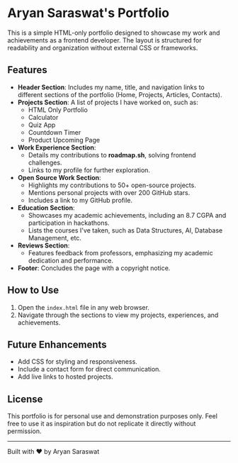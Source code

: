 # Aryan Saraswat's Portfolio

This is a simple HTML-only portfolio designed to showcase my work and achievements as a frontend developer. The layout is structured for readability and organization without external CSS or frameworks.

## Features

- **Header Section**: Includes my name, title, and navigation links to different sections of the portfolio (Home, Projects, Articles, Contacts).
- **Projects Section**: A list of projects I have worked on, such as:
  - HTML Only Portfolio
  - Calculator
  - Quiz App
  - Countdown Timer
  - Product Upcoming Page
- **Work Experience Section**: 
  - Details my contributions to **roadmap.sh**, solving frontend challenges.
  - Links to my profile for further exploration.
- **Open Source Work Section**: 
  - Highlights my contributions to 50+ open-source projects.
  - Mentions personal projects with over 200 GitHub stars.
  - Includes a link to my GitHub profile.
- **Education Section**:
  - Showcases my academic achievements, including an 8.7 CGPA and participation in hackathons.
  - Lists the courses I've taken, such as Data Structures, AI, Database Management, etc.
- **Reviews Section**:
  - Features feedback from professors, emphasizing my academic dedication and performance.
- **Footer**: Concludes the page with a copyright notice.



## How to Use

1. Open the `index.html` file in any web browser.
2. Navigate through the sections to view my projects, experiences, and achievements.

## Future Enhancements

- Add CSS for styling and responsiveness.
- Include a contact form for direct communication.
- Add live links to hosted projects.

## License

This portfolio is for personal use and demonstration purposes only. Feel free to use it as inspiration but do not replicate it directly without permission.

---

Built with ❤️ by Aryan Saraswat
